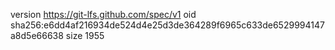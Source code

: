version https://git-lfs.github.com/spec/v1
oid sha256:e6dd4af216934de524d4e25d3de364289f6965c633de6529994147a8d5e66638
size 1955

